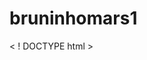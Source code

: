 # bruninhomars1
< ! DOCTYPE html >
<html>
    <head >
    <meta charset ="UTF-8>
    <meta name ="viewport"  content="widt=device-widte 
